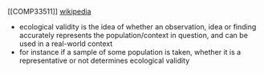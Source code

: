 [[COMP33511]]
[wikipedia](https://en.wikipedia.org/wiki/Ecological_validity)

- ecological validity is the idea of whether an observation, idea or finding accurately represents the population/context in question, and can be used in a real-world context
- for instance if a sample of some population is taken, whether it is a representative or not determines ecological validity